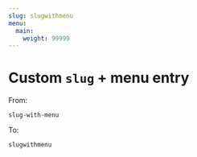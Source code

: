 ```yaml
---
slug: slugwithmenu
menu:
  main:
    weight: 99999
---
```


# Custom `slug` + menu entry

From:

`slug-with-menu`

To:

`slugwithmenu`
